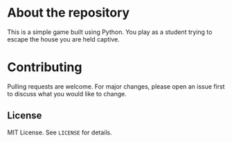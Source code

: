 # About the repository

This is a simple game built using Python. You play as a student trying to escape the house you are held captive.

# Contributing

Pulling requests are welcome. For major changes, please open an issue first to discuss what you would like to change.

## License

MIT License. See `LICENSE` for details.